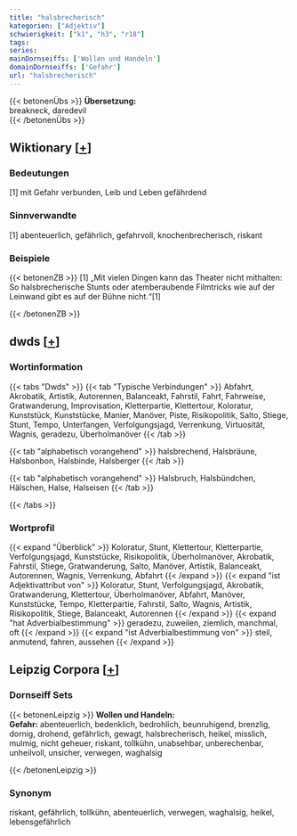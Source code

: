 ```yaml
---
title: "halsbrecherisch"
kategorien: ["Adjektiv"]
schwierigkeit: ["k1", "h3", "r18"]
tags:
series:
mainDornseiffs: ['Wollen und Handeln']
domainDornseiffs: ['Gefahr']
url: "halsbrecherisch"
---
```


{{< betonenÜbs >}}
**Übersetzung:**  
breakneck, daredevil  
{{< /betonenÜbs >}}

## Wiktionary [[+](https://de.wiktionary.org/wiki/halsbrecherisch)]

### Bedeutungen
[1] mit Gefahr verbunden, Leib und Leben gefährdend  

### Sinnverwandte
[1] abenteuerlich, gefährlich, gefahrvoll, knochenbrecherisch, riskant  

### Beispiele
{{< betonenZB >}}
[1] „Mit vielen Dingen kann das Theater nicht mithalten: So halsbrecherische Stunts oder atemberaubende Filmtricks wie auf der Leinwand gibt es auf der Bühne nicht.“[1]  

{{< /betonenZB >}}


## dwds [[+](https://www.dwds.de/wb/halsbrecherisch)]

### Wortinformation
{{< tabs "Dwds" >}}
{{< tab "Typische Verbindungen" >}}
Abfahrt, Akrobatik, Artistik, Autorennen, Balanceakt, Fahrstil, Fahrt, Fahrweise, Gratwanderung, Improvisation, Kletterpartie, Klettertour, Koloratur, Kunststück, Kunststücke, Manier, Manöver, Piste, Risikopolitik, Salto, Stiege, Stunt, Tempo, Unterfangen, Verfolgungsjagd, Verrenkung, Virtuosität, Wagnis, geradezu, Überholmanöver
{{< /tab >}}

{{< tab "alphabetisch vorangehend" >}}
halsbrechend, Halsbräune, Halsbonbon, Halsbinde, Halsberger
{{< /tab >}}

{{< tab "alphabetisch vorangehend" >}}
Halsbruch, Halsbündchen, Hälschen, Halse, Halseisen
{{< /tab >}}

{{< /tabs >}}

### Wortprofil
{{< expand "Überblick" >}} Koloratur, Stunt, Klettertour, Kletterpartie, Verfolgungsjagd, Kunststücke, Risikopolitik, Überholmanöver, Akrobatik, Fahrstil, Stiege, Gratwanderung, Salto, Manöver, Artistik, Balanceakt, Autorennen, Wagnis, Verrenkung, Abfahrt {{< /expand >}}
{{< expand "ist Adjektivattribut von" >}} Koloratur, Stunt, Verfolgungsjagd, Akrobatik, Gratwanderung, Klettertour, Überholmanöver, Abfahrt, Manöver, Kunststücke, Tempo, Kletterpartie, Fahrstil, Salto, Wagnis, Artistik, Risikopolitik, Stiege, Balanceakt, Autorennen {{< /expand >}}
{{< expand "hat Adverbialbestimmung" >}} geradezu, zuweilen, ziemlich, manchmal, oft {{< /expand >}}
{{< expand "ist Adverbialbestimmung von" >}} steil, anmutend, fahren, aussehen {{< /expand >}}

## Leipzig Corpora [[+](https://corpora.uni-leipzig.de/en/res?word=halsbrecherisch&corpusId=deu_newscrawl-public_2018)]

### Dornseiff Sets
{{< betonenLeipzig >}}
**Wollen und Handeln:**  
**Gefahr:** abenteuerlich, bedenklich, bedrohlich, beunruhigend, brenzlig, dornig, drohend, gefährlich, gewagt, halsbrecherisch, heikel, misslich, mulmig, nicht geheuer, riskant, tollkühn, unabsehbar, unberechenbar, unheilvoll, unsicher, verwegen, waghalsig  

{{< /betonenLeipzig >}}

### Synonym
riskant, gefährlich, tollkühn, abenteuerlich, verwegen, waghalsig, heikel, lebensgefährlich

